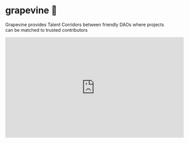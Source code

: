 # grapevine 🍇

Grapevine provides Talent Corridors between friendly DAOs where projects can be matched to trusted contributors

<iframe width="560" height="315" src="https://www.youtube.com/embed/5ZnrZnFSlWU" title="YouTube video player" frameborder="0" allow="accelerometer; autoplay; clipboard-write; encrypted-media; gyroscope; picture-in-picture" allowfullscreen></iframe>
